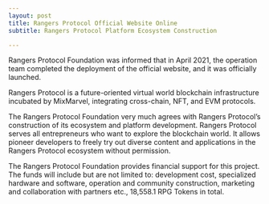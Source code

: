 ```yaml
---
layout: post
title: Rangers Protocol Official Website Online
subtitle: Rangers Protocol Platform Ecosystem Construction 

---
```


Rangers Protocol Foundation was informed that in April 2021, the operation team completed the deployment of the official website, and it was officially launched.

Rangers Protocol is a future-oriented virtual world blockchain infrastructure incubated by MixMarvel, integrating cross-chain, NFT, and EVM protocols.

The Rangers Protocol Foundation very much agrees with Rangers Protocol’s construction of its ecosystem and platform development. Rangers Protocol serves all entrepreneurs who want to explore the blockchain world. It allows pioneer developers to freely try out diverse content and applications in the Rangers Protocol ecosystem without permission.

The Rangers Protocol Foundation provides financial support for this project. The funds will include but are not limited to: development cost, specialized hardware and software, operation and community construction, marketing and collaboration with partners etc., 18,558.1 RPG Tokens in total.



